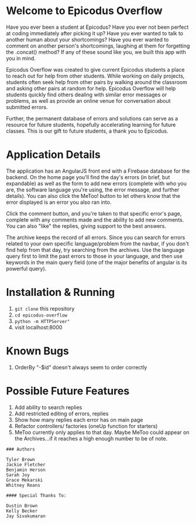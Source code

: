 # Welcome to Epicodus Overflow

Have you ever been a student at Epicodus?
Have you ever not been perfect at coding immediately after picking it up?
Have you ever wanted to talk to another human about your shortcomings?
Have you ever wanted to comment on another person's shortcomings, laughing at them for forgetting the .concat() method?
If any of these sound like you, we built this app with you in mind.

Epicodus Overflow was created to give current Epicodus students a place to reach out for help from other students. While working on daily projects,  students often seek help from other pairs by walking around the classroom and asking other pairs at random for help. Epicodus Overflow will help students quickly find others dealing with similar error messages or problems, as well as provide an online venue for conversation about submitted errors.

Further, the permanent database of errors and solutions can serve as a resource for future students, hopefully accelerating learning for future classes. This is our gift to future students, a thank you to Epicodus.

# Application Details
The application has an AngularJS front end with a Firebase database for the backend.
On the home page you'll find the day's errors (in brief, but expandable) as well as the form to add new errors (complete with who you are, the software language you're using, the error message, and further details). You can also click the MeToo! button to let others know that the error displayed is an error you also ran into.

Click the comment button, and you're taken to that specific error's page, complete with any comments made and the ability to add new comments. You can also "like" the replies, giving support to the best answers.

The archive keeps the record of all errors. Since you can search for errors related to your own specific language/problem from the navbar, if you don't find help from that day, try searching from the archives. Use the language query first to limit the past errors to those in your language, and then use keywords in the main query field (one of the major benefits of angular is its powerful query).


# Installation & Running
1. `git clone` this repository
2. `cd epicodus-overflow`
3. `python -m HTTPServer"`
4. visit localhost:8000

# Known Bugs
1. OrderBy "-$id" doesn't always seem to order correctly

# Possible Future Features
1. Add ability to search replies
2. Add restricted editing of errors, replies
3. Show how many replies each error has on main page
4. Refactor controllers/ factories (oneUp function for starters)
5. MeToo currently only applies to that day. Maybe MeToo could appear on the Archives...if it reaches a high enough number to be of note.

```
### Authors

Tyler Brown
Jackie Fletcher
Benjamin Herson
Sarah Joy
Grace Mekarski
Whitney Reans

#### Special Thanks To:

Dustin Brown
Kelly Becker
Jay Sivakumaran
